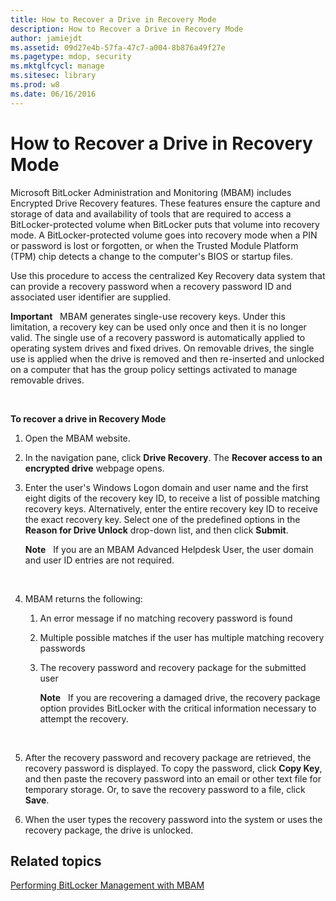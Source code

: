 ```yaml
---
title: How to Recover a Drive in Recovery Mode
description: How to Recover a Drive in Recovery Mode
author: jamiejdt
ms.assetid: 09d27e4b-57fa-47c7-a004-8b876a49f27e
ms.pagetype: mdop, security
ms.mktglfcycl: manage
ms.sitesec: library
ms.prod: w8
ms.date: 06/16/2016
---
```



# How to Recover a Drive in Recovery Mode


Microsoft BitLocker Administration and Monitoring (MBAM) includes Encrypted Drive Recovery features. These features ensure the capture and storage of data and availability of tools that are required to access a BitLocker-protected volume when BitLocker puts that volume into recovery mode. A BitLocker-protected volume goes into recovery mode when a PIN or password is lost or forgotten, or when the Trusted Module Platform (TPM) chip detects a change to the computer's BIOS or startup files.

Use this procedure to access the centralized Key Recovery data system that can provide a recovery password when a recovery password ID and associated user identifier are supplied.

**Important**  
MBAM generates single-use recovery keys. Under this limitation, a recovery key can be used only once and then it is no longer valid. The single use of a recovery password is automatically applied to operating system drives and fixed drives. On removable drives, the single use is applied when the drive is removed and then re-inserted and unlocked on a computer that has the group policy settings activated to manage removable drives.

 

**To recover a drive in Recovery Mode**

1.  Open the MBAM website.

2.  In the navigation pane, click **Drive Recovery**. The **Recover access to an encrypted drive** webpage opens.

3.  Enter the user's Windows Logon domain and user name and the first eight digits of the recovery key ID, to receive a list of possible matching recovery keys. Alternatively, enter the entire recovery key ID to receive the exact recovery key. Select one of the predefined options in the **Reason for Drive Unlock** drop-down list, and then click **Submit**.

    **Note**  
    If you are an MBAM Advanced Helpdesk User, the user domain and user ID entries are not required.

     

4.  MBAM returns the following:

    1.  An error message if no matching recovery password is found

    2.  Multiple possible matches if the user has multiple matching recovery passwords

    3.  The recovery password and recovery package for the submitted user

        **Note**  
        If you are recovering a damaged drive, the recovery package option provides BitLocker with the critical information necessary to attempt the recovery.

         

5.  After the recovery password and recovery package are retrieved, the recovery password is displayed. To copy the password, click **Copy Key**, and then paste the recovery password into an email or other text file for temporary storage. Or, to save the recovery password to a file, click **Save**.

6.  When the user types the recovery password into the system or uses the recovery package, the drive is unlocked.

## Related topics


[Performing BitLocker Management with MBAM](performing-bitlocker-management-with-mbam.md)

 

 





